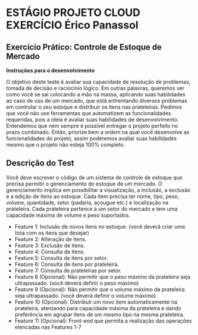 # ESTÁGIO PROJETO CLOUD EXERCÍCIO Érico Panassol

## Exercício Prático: Controle de Estoque de Mercado 

**Instruções para o desenvolvimento**

O objetivo deste teste é avaliar sua capacidade de resolução de 
problemas, tomada de decisão e raciocínio lógico. Em outras palavras, 
queremos ver como você se sai colocando a mão na massa, aplicando suas 
habilidades ao caso de uso de um mercado, que está enfrentando diversos 
problemas em controlar o seu estoque e distribuir os itens nas prateleiras. 
Pedimos que você não use ferramentas que automatizem as funcionalidades 
requeridas, pois a ideia é avaliar suas habilidades de desenvolvimento. 
Entendemos que nem sempre é possível entregar o projeto perfeito no 
prazo combinado. Então, priorize bem a ordem na qual você desenvolve as 
funcionalidades do projeto, assim poderemos avaliar suas habilidades mesmo 
que o projeto não esteja 100% completo. 

## Descrição do Test

Você deve escrever o código de um sistema de controle de estoque que precisa 
permitir o gerenciamento do estoque de um mercado. O gerenciamento implica em 
possibilitar a visualização, a inclusão, a exclusão e a edição de itens ao estoque. 
Cada item precisa ter nome, tipo, peso, volume, quantidade, setor (padaria, açougue etc.) 
e localização na prateleira. Cada prateleira pertence à um setor do mercado e tem uma 
capacidade máxima de volume e peso suportados. 

- Feature 1: Inclusão de novos itens no estoque. (você deverá criar uma lista 
  com os itens que desejar) 
- Feature 2: Alteração de itens. 
- Feature 3: Exclusão de itens. 
- Feature 4: Consulta de itens. 
- Feature 5: Consulta de itens por setor. 
- Feature 6: Consulta de itens por prateleira. 
- Feature 7: Consulta de prateleiras por setor. 
- Feature 8 (Opcional): Não permitir que o peso máximo da prateleira seja 
  ultrapassado. (você deverá definir o peso máximo) 
- Feature 9 (Opcional): Não permitir que o volume máximo da prateleira seja 
  ultrapassado. (você deverá definir o volume máximo) 
- Feature 10 (Opcional): Distribuir um novo item automaticamente na 
  prateleira, atentando para capacidade máxima da prateleira e dando 
  preferência em agrupar itens de um mesmo tipo na mesma prateleira. 
- Feature 11 (Opcional): Front-end que permita a realização das operações 
  elencadas nas Features 1-7 
